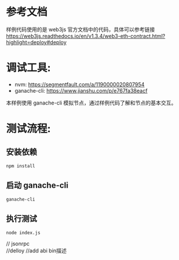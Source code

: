 # 参考文档
样例代码使用的是 web3js 官方文档中的代码，具体可以参考链接 https://web3js.readthedocs.io/en/v1.3.4/web3-eth-contract.html?highlight=deploy#deploy

# 调试工具:
 - nvm: https://segmentfault.com/a/1190000020807954
 - ganache-cli: https://www.jianshu.com/p/e767fa38eacf

本样例使用 ganache-cli 模拟节点，通过样例代码了解和节点的基本交互。

# 测试流程:
## 安装依赖
```
npm install
```

## 启动 ganache-cli
```
ganache-cli
```

## 执行测试
```
node index.js
```


// jsonrpc	
//delloy 
//add abi bin描述